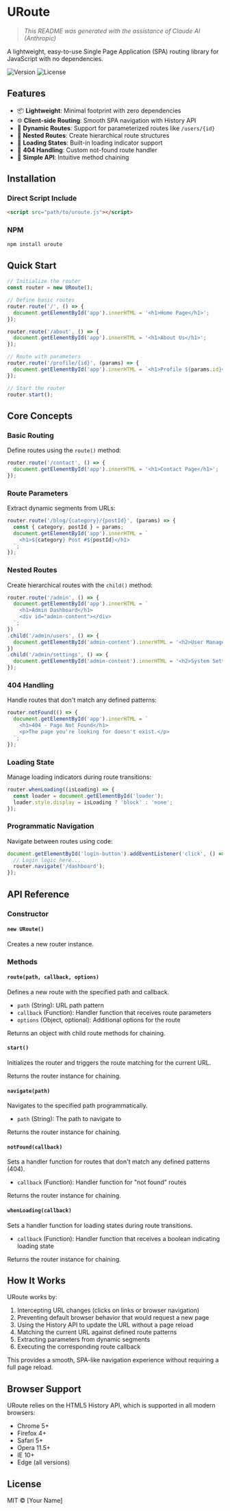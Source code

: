 # URoute

> _This README was generated with the assistance of Claude AI (Anthropic)_

A lightweight, easy-to-use Single Page Application (SPA) routing library for JavaScript with no dependencies.

![Version](https://img.shields.io/badge/version-1.0.0-blue.svg)
![License](https://img.shields.io/badge/license-MIT-green.svg)

## Features

- 📦 **Lightweight**: Minimal footprint with zero dependencies
- 🌐 **Client-side Routing**: Smooth SPA navigation with History API
- 🔄 **Dynamic Routes**: Support for parameterized routes like `/users/{id}`
- 🌲 **Nested Routes**: Create hierarchical route structures
- 🚥 **Loading States**: Built-in loading indicator support
- 🚫 **404 Handling**: Custom not-found route handler
- 🧩 **Simple API**: Intuitive method chaining

## Installation

### Direct Script Include

```html
<script src="path/to/uroute.js"></script>
```

### NPM

```bash
npm install uroute
```

## Quick Start

```javascript
// Initialize the router
const router = new URoute();

// Define basic routes
router.route('/', () => {
  document.getElementById('app').innerHTML = '<h1>Home Page</h1>';
});

router.route('/about', () => {
  document.getElementById('app').innerHTML = '<h1>About Us</h1>';
});

// Route with parameters
router.route('/profile/{id}', (params) => {
  document.getElementById('app').innerHTML = `<h1>Profile ${params.id}</h1>`;
});

// Start the router
router.start();
```

## Core Concepts

### Basic Routing

Define routes using the `route()` method:

```javascript
router.route('/contact', () => {
  document.getElementById('app').innerHTML = '<h1>Contact Page</h1>';
});
```

### Route Parameters

Extract dynamic segments from URLs:

```javascript
router.route('/blog/{category}/{postId}', (params) => {
  const { category, postId } = params;
  document.getElementById('app').innerHTML = `
    <h1>${category} Post #${postId}</h1>
  `;
});
```

### Nested Routes

Create hierarchical routes with the `child()` method:

```javascript
router.route('/admin', () => {
  document.getElementById('app').innerHTML = `
    <h1>Admin Dashboard</h1>
    <div id="admin-content"></div>
  `;
})
.child('/admin/users', () => {
  document.getElementById('admin-content').innerHTML = '<h2>User Management</h2>';
})
.child('/admin/settings', () => {
  document.getElementById('admin-content').innerHTML = '<h2>System Settings</h2>';
});
```

### 404 Handling

Handle routes that don't match any defined patterns:

```javascript
router.notFound(() => {
  document.getElementById('app').innerHTML = `
    <h1>404 - Page Not Found</h1>
    <p>The page you're looking for doesn't exist.</p>
  `;
});
```

### Loading State

Manage loading indicators during route transitions:

```javascript
router.whenLoading((isLoading) => {
  const loader = document.getElementById('loader');
  loader.style.display = isLoading ? 'block' : 'none';
});
```

### Programmatic Navigation

Navigate between routes using code:

```javascript
document.getElementById('login-button').addEventListener('click', () => {
  // Login logic here...
  router.navigate('/dashboard');
});
```

## API Reference

### Constructor

#### `new URoute()`

Creates a new router instance.

### Methods

#### `route(path, callback, options)`

Defines a new route with the specified path and callback.

- `path` (String): URL path pattern
- `callback` (Function): Handler function that receives route parameters
- `options` (Object, optional): Additional options for the route

Returns an object with child route methods for chaining.

#### `start()`

Initializes the router and triggers the route matching for the current URL.

Returns the router instance for chaining.

#### `navigate(path)`

Navigates to the specified path programmatically.

- `path` (String): The path to navigate to

Returns the router instance for chaining.

#### `notFound(callback)`

Sets a handler function for routes that don't match any defined patterns (404).

- `callback` (Function): Handler function for "not found" routes

Returns the router instance for chaining.

#### `whenLoading(callback)`

Sets a handler function for loading states during route transitions.

- `callback` (Function): Handler function that receives a boolean indicating loading state

Returns the router instance for chaining.

## How It Works

URoute works by:

1. Intercepting URL changes (clicks on links or browser navigation)
2. Preventing default browser behavior that would request a new page
3. Using the History API to update the URL without a page reload
4. Matching the current URL against defined route patterns
5. Extracting parameters from dynamic segments
6. Executing the corresponding route callback

This provides a smooth, SPA-like navigation experience without requiring a full page reload.

## Browser Support

URoute relies on the HTML5 History API, which is supported in all modern browsers:

- Chrome 5+
- Firefox 4+
- Safari 5+
- Opera 11.5+
- IE 10+
- Edge (all versions)

## License

MIT © [Your Name]
